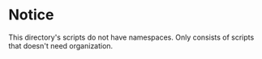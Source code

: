 # Notice
This directory's scripts do not have namespaces. Only consists of scripts that doesn't need organization.